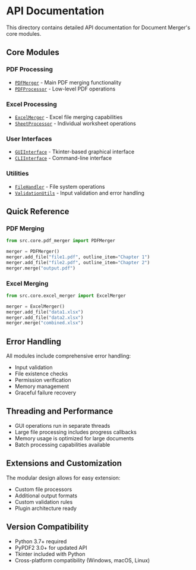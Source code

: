 # API Documentation

This directory contains detailed API documentation for Document Merger's core modules.

## Core Modules

### PDF Processing
- [`PDFMerger`](pdf_merger.md) - Main PDF merging functionality
- [`PDFProcessor`](pdf_processor.md) - Low-level PDF operations

### Excel Processing  
- [`ExcelMerger`](excel_merger.md) - Excel file merging capabilities
- [`SheetProcessor`](sheet_processor.md) - Individual worksheet operations

### User Interfaces
- [`GUIInterface`](gui_interface.md) - Tkinter-based graphical interface
- [`CLIInterface`](cli_interface.md) - Command-line interface

### Utilities
- [`FileHandler`](file_handler.md) - File system operations
- [`ValidationUtils`](validation_utils.md) - Input validation and error handling

## Quick Reference

### PDF Merging
```python
from src.core.pdf_merger import PDFMerger

merger = PDFMerger()
merger.add_file("file1.pdf", outline_item="Chapter 1")
merger.add_file("file2.pdf", outline_item="Chapter 2")
merger.merge("output.pdf")
```

### Excel Merging
```python
from src.core.excel_merger import ExcelMerger

merger = ExcelMerger()
merger.add_file("data1.xlsx")
merger.add_file("data2.xlsx") 
merger.merge("combined.xlsx")
```

## Error Handling

All modules include comprehensive error handling:
- Input validation
- File existence checks
- Permission verification
- Memory management
- Graceful failure recovery

## Threading and Performance

- GUI operations run in separate threads
- Large file processing includes progress callbacks
- Memory usage is optimized for large documents
- Batch processing capabilities available

## Extensions and Customization

The modular design allows for easy extension:
- Custom file processors
- Additional output formats
- Custom validation rules
- Plugin architecture ready

## Version Compatibility

- Python 3.7+ required
- PyPDF2 3.0+ for updated API
- Tkinter included with Python
- Cross-platform compatibility (Windows, macOS, Linux)
